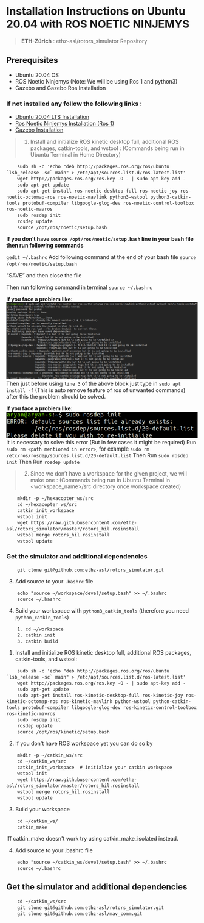 # Installation Instructions on Ubuntu 20.04 with ROS NOETIC NINJEMYS
> **ETH-Zürich** : ethz-asl/rotors_simulator Repository

## Prerequisites

- Ubuntu 20.04 OS
- ROS Noetic Ninjemys (Note: We will be using Ros 1 and python3)
- Gazebo and Gazebo Ros Installation

### If not installed any follow the following links :

- [Ubuntu 20.04 LTS Installation](https://ubuntu.com/download/desktop "Ubuntu Installation")
- [Ros Noetic Ninjemys Installation (Ros 1) ](http://wiki.ros.org/noetic/Installation/Ubuntu "Ros Noetic Installation")
- [Gazebo Installation](https://classic.gazebosim.org/tutorials?tut=ros_installing&cat=connect_ros "Gazebo Installation Tutorial")



> 1. Install and initialize ROS kinetic desktop full, additional ROS packages, catkin-tools, and wstool :
(Commands being run in Ubuntu Terminal in Home Directory)

```
    sudo sh -c 'echo "deb http://packages.ros.org/ros/ubuntu `lsb_release -sc` main" > /etc/apt/sources.list.d/ros-latest.list'
    wget http://packages.ros.org/ros.key -O - | sudo apt-key add -
    sudo apt-get update
    sudo apt-get install ros-noetic-desktop-full ros-noetic-joy ros-noetic-octomap-ros ros-noetic-mavlink python3-wstool python3-catkin-tools protobuf-compiler libgoogle-glog-dev ros-noetic-control-toolbox ros-noetic-mavros
    sudo rosdep init
    rosdep update
    source /opt/ros/noetic/setup.bash

```
**If you don’t have `source /opt/ros/noetic/setup.bash` line in your bash file then run following commands**

`gedit ~/.bashrc`
Add following command at the end of your bash file `source /opt/ros/noetic/setup.bash`

“SAVE” and then close the file

Then run following command in terminal `source ~/.bashrc`

**If you face a problem like:**
![Error faced](./Resources/References/Installation_Dependencies.png "Error based on unmet dependencies")
    Then just before using `line 3` of the above block just type in `sudo apt install -f` (This is auto remove feature of ros of unwanted commands) after this the problem should be solved.

**If you face a problem like:**
![Error faced](./Resources/References/source_file_exists.png "Source File Already Exists")
    It is necessary to solve this error (But in few cases it might be required)
    Run `sudo rm <path mentioned in error>`, for example `sudo rm /etc/ros/rosdep/sources.list.d/20-default.list`
    Then Run `sudo rosdep init`
    Then Run `rosdep update`



> 2. Since we don’t have a workspace for the given project, we will make one :
(Commands being run in Ubuntu Terminal in <workspace_name>/src directory once workspace created)

```
    mkdir -p ~/hexacopter_ws/src
    cd ~/hexacopter_ws/src
    catkin_init_workspace
    wstool init
    wget https://raw.githubusercontent.com/ethz-asl/rotors_simulator/master/rotors_hil.rosinstall
    wstool merge rotors_hil.rosinstall
    wstool update

```




### Get the simulator and additional dependencies
```
    git clone git@github.com:ethz-asl/rotors_simulator.git
```

3. Add source to your `.bashrc` file
```
    echo "source ~/workspace/devel/setup.bash" >> ~/.bashrc
    source ~/.bashrc
```
4. Build your workspace with `python3_catkin_tools` (therefore you need `python_catkin_tools`)

```
    1. cd ~/workspace
    2. catkin init
    3. catkin build
```





1. Install and initialize ROS kinetic desktop full, additional ROS packages, catkin-tools, and wstool:

```
    sudo sh -c 'echo "deb http://packages.ros.org/ros/ubuntu `lsb_release -sc` main" > /etc/apt/sources.list.d/ros-latest.list'
    wget http://packages.ros.org/ros.key -O - | sudo apt-key add -
    sudo apt-get update
    sudo apt-get install ros-kinetic-desktop-full ros-kinetic-joy ros-kinetic-octomap-ros ros-kinetic-mavlink python-wstool python-catkin-tools protobuf-compiler libgoogle-glog-dev ros-kinetic-control-toolbox ros-kinetic-mavros
    sudo rosdep init
    rosdep update
    source /opt/ros/kinetic/setup.bash
```
2. If you don't have ROS workspace yet you can do so by
```
    mkdir -p ~/catkin_ws/src
    cd ~/catkin_ws/src
    catkin_init_workspace  # initialize your catkin workspace
    wstool init
    wget https://raw.githubusercontent.com/ethz-asl/rotors_simulator/master/rotors_hil.rosinstall
    wstool merge rotors_hil.rosinstall
    wstool update

 ```
 3. Build your workspace
```
    cd ~/catkin_ws/
    catkin_make
```
Iff catkin_make doesn't work try using catkin_make_isolated instead.

4. Add source to your .bashrc file
```
    echo "source ~/catkin_ws/devel/setup.bash" >> ~/.bashrc
    source ~/.bashrc
```
## Get the simulator and additional dependencies
```
    cd ~/catkin_ws/src
    git clone git@github.com:ethz-asl/rotors_simulator.git
    git clone git@github.com:ethz-asl/mav_comm.git
```